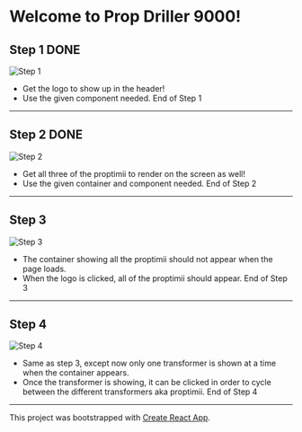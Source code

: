 # Welcome to Prop Driller 9000!

## Step 1 DONE
![Step 1](/src/assets/Step_1.png)
* Get the logo to show up in the header!
* Use the given component needed.
End of Step 1
---

## Step 2 DONE 
![Step 2](/src/assets/Step_2.png)
* Get all three of the proptimii to render on the screen as well!
* Use the given container and component needed.
End of Step 2
---

## Step 3 
![Step 3](/src/assets/Step_3_gif.gif)
* The container showing all the proptimii should not appear when the page loads.
* When the logo is clicked, all of the proptimii should appear.
End of Step 3
---

## Step 4
![Step 4](/src/assets/Step_4_gif.gif)
* Same as step 3, except now only one transformer is shown at a time when the container appears.
* Once the transformer is showing, it can be clicked in order to cycle between the different transformers aka proptimii.
End of Step 4
---

This project was bootstrapped with [Create React App](https://github.com/facebook/create-react-app).
